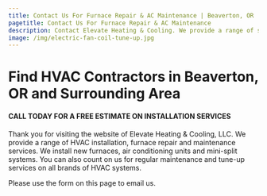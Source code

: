 ```yaml
---
title: Contact Us For Furnace Repair & AC Maintenance | Beaverton, OR | Elevate Heating & Cooling, LLC
pagetitle: Contact Us For Furnace Repair & AC Maintenance
description: Contact Elevate Heating & Cooling. We provide a range of services from gas furnace repair and maintenance to installs.
image: /img/electric-fan-coil-tune-up.jpg
---
```


# Find HVAC Contractors in Beaverton, OR and Surrounding Area

#### CALL TODAY FOR A FREE ESTIMATE ON INSTALLATION SERVICES

Thank you for visiting the website of Elevate Heating & Cooling, LLC. We provide a range of HVAC installation, furnace repair and maintenance services. We install new furnaces, air conditioning units and mini-split systems. You can also count on us for regular maintenance and tune-up services on all brands of HVAC systems.

Please use the form on this page to email us.